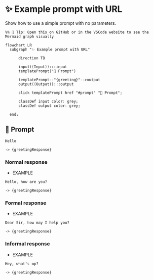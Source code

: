 # ✨ Example prompt with URL

Show how to use a simple prompt with no parameters.

<!--
Note: No need to explicitly define the input and output parameters
-   PIPELINE URL https://promptbook.studio/examples/simple.ptbk.md
-   OUTPUT PARAMETER `{greetingResponse}`
-->

<!--Graph-->
<!-- ⚠️ WARNING: This code has been generated so that any manual changes will be overwritten -->

```mermaid
%% 🔮 Tip: Open this on GitHub or in the VSCode website to see the Mermaid graph visually

flowchart LR
  subgraph "✨ Example prompt with URL"

      direction TB

      input((Input)):::input
      templatePrompt("💬 Prompt")

      templatePrompt--"{greeting}"-->output
      output((Output)):::output

      click templatePrompt href "#prompt" "💬 Prompt";

      classDef input color: grey;
      classDef output color: grey;

  end;
```

<!--/Graph-->

## 💬 Prompt

```text
Hello
```

`-> {greetingResponse}`

### Normal response

-   EXAMPLE

```text
Hello, how are you?
```

`-> {greetingResponse}`

### Formal response

-   EXAMPLE

```text
Dear Sir, how may I help you?
```

`-> {greetingResponse}`

### Informal response

-   EXAMPLE

```text
Hey, what's up?
```

`-> {greetingResponse}`
